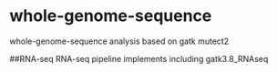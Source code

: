# whole-genome-sequence
whole-genome-sequence analysis based on gatk mutect2

##RNA-seq 
RNA-seq pipeline implements including gatk3.8_RNAseq